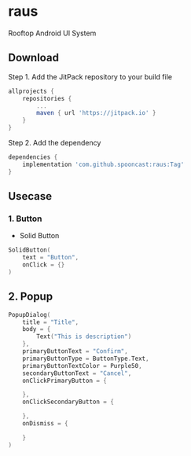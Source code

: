 # raus
Rooftop Android UI System

## Download
Step 1. Add the JitPack repository to your build file
```gradle
allprojects {
    repositories {
        ...
        maven { url 'https://jitpack.io' }
    }
}
```

Step 2. Add the dependency
```gradle
dependencies {
    implementation 'com.github.spooncast:raus:Tag'
}
```

## Usecase
### 1. Button
* Solid Button
```kotlin
SolidButton(
    text = "Button",
    onClick = {}
)
```

## 2. Popup
```kotlin
PopupDialog(
    title = "Title",
    body = {
        Text("This is description")
    },
    primaryButtonText = "Confirm",
    primaryButtonType = ButtonType.Text,
    primaryButtonTextColor = Purple50,
    secondaryButtonText = "Cancel",
    onClickPrimaryButton = {

    },
    onClickSecondaryButton = {

    },
    onDismiss = {

    }
)
```
